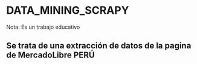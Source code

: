 # DATA_MINING_SCRAPY
 Nota: Es un trabajo educativo
## Se trata de una extracción de datos de la pagina de MercadoLibre PERÚ
